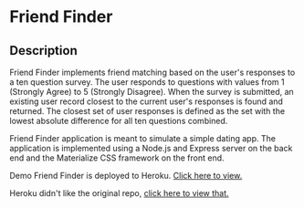 # Friend Finder

## Description
Friend Finder implements friend matching based on the user's responses to a ten question survey. The user responds to questions with values from 1 (Strongly Agree) to 5 (Strongly Disagree). When the survey is submitted, an existing user record closest to the current user's responses is found and returned. The closest set of user responses is defined as the set with the lowest absolute difference for all ten questions combined.

Friend Finder application is meant to simulate a simple dating app. The application is implemented using a Node.js and Express server on the back end and the Materialize CSS framework on the front end.

Demo
Friend Finder is deployed to Heroku. [Click here to view.](https://shielded-refuge-63421.herokuapp.com/)

Heroku didn't like the original repo, [click here to view that.](https://github.com/mggude/Friend-Finder)
